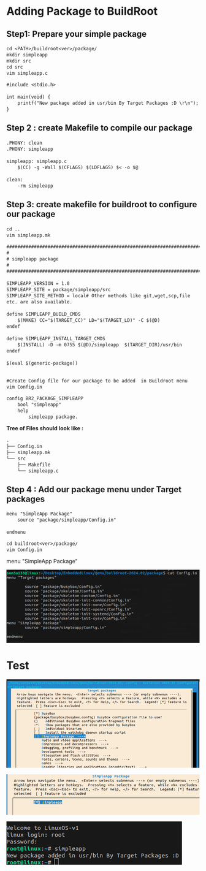 # Adding Package to BuildRoot

## Step1: Prepare your simple package

```
cd <PATH>/buildroot<ver>/package/
mkdir simpleapp
mkdir src
cd src
vim simpleapp.c

```

```
#include <stdio.h>

int main(void) {
	printf("New package added in usr/bin By Target Packages :D \r\n");
}
```

## Step 2 :  create Makefile to compile our package

```
.PHONY: clean
.PHONY: simpleapp

simpleapp: simpleapp.c
	$(CC) -g -Wall $(CFLAGS) $(LDFLAGS) $< -o $@

clean:
	-rm simpleapp

```

## Step 3: create makefile for buildroot to configure our package

```
cd ..
vim simpleapp.mk
```

```
################################################################################
#
# simpleapp package
#
################################################################################

SIMPLEAPP_VERSION = 1.0
SIMPLEAPP_SITE = package/simpleapp/src
SIMPLEAPP_SITE_METHOD = local# Other methods like git,wget,scp,file etc. are also available.

define SIMPLEAPP_BUILD_CMDS
    $(MAKE) CC="$(TARGET_CC)" LD="$(TARGET_LD)" -C $(@D)
endef

define SIMPLEAPP_INSTALL_TARGET_CMDS
    $(INSTALL) -D -m 0755 $(@D)/simpleapp  $(TARGET_DIR)/usr/bin
endef

$(eval $(generic-package))


```

```
#Create Config file for our package to be added  in Buildroot menu
vim Config.in
```

```
config BR2_PACKAGE_SIMPLEAPP
    bool "simpleapp"
    help
        simpleapp package.

```

**Tree of Files should look like :**

```
.
├── Config.in
├── simpleapp.mk
└── src
    ├── Makefile
    └── simpleapp.c
```

## Step 4 : Add our package menu under Target packages

```
menu "SimpleApp Package"
	source "package/simpleapp/Config.in"

endmenu

```

```
cd buildroot<ver>/package/
vim Config.in
```

menu "SimpleApp Package"

![1712895006276](image/README/1712895006276.png)

# Test

![1712895215543](image/README/1712895215543.png)

![1712895235114](image/README/1712895235114.png)

![1712895340966](image/README/1712895340966.png)
